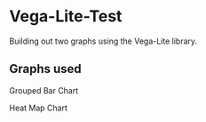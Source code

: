 # Vega-Lite-Test
Building out two graphs using the Vega-Lite library.

## Graphs used
Grouped Bar Chart

Heat Map Chart
